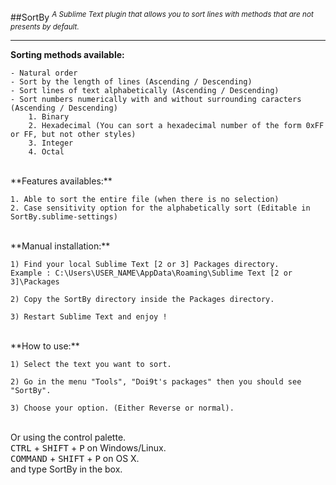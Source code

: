 ##SortBy
<sup>*A Sublime Text plugin that allows you to sort lines with methods that are not presents by default.*</sup>
- - -

**Sorting methods available:**
~~~
- Natural order
- Sort by the length of lines (Ascending / Descending)
- Sort lines of text alphabetically (Ascending / Descending)
- Sort numbers numerically with and without surrounding caracters (Ascending / Descending)
    1. Binary
    2. Hexadecimal (You can sort a hexadecimal number of the form 0xFF or FF, but not other styles)
    3. Integer
    4. Octal
~~~

<br/>
**Features availables:**

~~~
1. Able to sort the entire file (when there is no selection)
2. Case sensitivity option for the alphabetically sort (Editable in SortBy.sublime-settings)
~~~

<br/>
**Manual installation:**

~~~
1) Find your local Sublime Text [2 or 3] Packages directory.
Example : C:\Users\USER_NAME\AppData\Roaming\Sublime Text [2 or 3]\Packages

2) Copy the SortBy directory inside the Packages directory.

3) Restart Sublime Text and enjoy !
~~~

<br/>
**How to use:**

~~~
1) Select the text you want to sort.

2) Go in the menu "Tools", "Doi9t's packages" then you should see "SortBy".

3) Choose your option. (Either Reverse or normal).
~~~

<br>Or using the control palette.
<br><kbd>CTRL</kbd> + <kbd>SHIFT</kbd> + <kbd>P</kbd> on Windows/Linux.
<br><kbd>COMMAND</kbd> + <kbd>SHIFT</kbd> + <kbd>P</kbd> on OS X.
<br>and type SortBy in the box.
